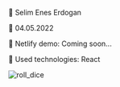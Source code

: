 🔷 Selim Enes Erdogan

🔷 04.05.2022

🔷 Netlify demo: Coming soon...

🔷 Used technologies: React

![roll_dice](https://user-images.githubusercontent.com/23125375/166901350-436051f4-369a-45a9-80a5-defe6535cf5d.gif)
